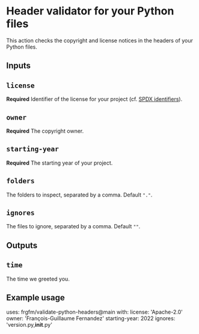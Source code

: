 # Header validator for your Python files

This action checks the copyright and license notices in the headers of your Python files.

## Inputs

## `license`

**Required** Identifier of the license for your project (cf. [SPDX identifiers](https://spdx.org/licenses/)).

## `owner`

**Required** The copyright owner.

## `starting-year`

**Required** The starting year of your project.

## `folders`

The folders to inspect, separated by a comma. Default `"."`.

## `ignores`

The files to ignore, separated by a comma. Default `""`.

## Outputs

## `time`

The time we greeted you.

## Example usage

uses: frgfm/validate-python-headers@main
with:
  license: 'Apache-2.0'
  owner: 'François-Guillaume Fernandez'
  starting-year: 2022
  ignores: 'version.py,__init__.py'
